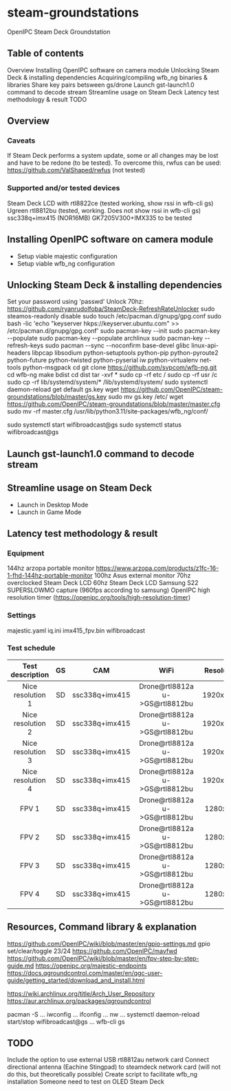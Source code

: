 # steam-groundstations
OpenIPC Steam Deck Groundstation

## Table of contents
Overview
Installing OpenIPC software on camera module
Unlocking Steam Deck & installing dependencies
Acquiring/compiling wfb_ng binaries & libraries
Share key pairs betsween gs/drone
Launch gst-launch1.0 command to decode stream
Streamline usage on Steam Deck
Latency test methodology & result
TODO

## Overview
### Caveats
If Steam Deck performs a system update, some or all changes may be lost and have to be redone (to be tested).
To overcome this, rwfus can be used: https://github.com/ValShaped/rwfus (not tested)


### Supported and/or tested devices
Steam Deck LCD with rtl8822ce (tested working, show rssi in wfb-cli gs)
Ugreen rtl8812bu (tested, working. Does not show rssi in wfb-cli gs)
ssc338q+imx415 (NOR16MB)
GK7205V300+IMX335 to be tested

## Installing OpenIPC software on camera module
- Setup viable majestic configuration
- Setup viable wfb_ng configuration

## Unlocking Steam Deck & installing dependencies
Set your password using 'passwd'
Unlock 70hz: https://github.com/ryanrudolfoba/SteamDeck-RefreshRateUnlocker
sudo steamos-readonly disable
sudo touch /etc/pacman.d/gnupg/gpg.conf
sudo bash -lic 'echo "keyserver hkps://keyserver.ubuntu.com" >> /etc/pacman.d/gnupg/gpg.conf'
sudo pacman-key --init
sudo pacman-key --populate
sudo pacman-key --populate archlinux
sudo pacman-key --refresh-keys
sudo pacman --sync --noconfirm base-devel glibc linux-api-headers libpcap libsodium python-setuptools python-pip python-pyroute2 python-future python-twisted python-pyserial iw  python-virtualenv net-tools python-msgpack
cd
git clone https://github.com/svpcom/wfb-ng.git
cd wfb-ng
make bdist
cd dist
tar -xvf *
sudo cp -rf etc /
sudo cp -rf usr /c
sudo cp -rf lib/systemd/system/* /lib/systemd/system/
sudo systemctl daemon-reload
get default gs.key
wget https://github.com/OpenIPC/steam-groundstations/blob/master/gs.key
sudo mv gs.key /etc/
wget https://github.com/OpenIPC/steam-groundstations/blob/master/master.cfg
sudo mv -rf master.cfg /usr/lib/python3.11/site-packages/wfb_ng/conf/

sudo systemctl start wifibroadcast@gs
sudo systemctl status wifibroadcast@gs

## Launch gst-launch1.0 command to decode stream

## Streamline usage on Steam Deck
- Launch in Desktop Mode
- Launch in Game Mode

## Latency test methodology & result
### Equipment
144hz arzopa portable monitor https://www.arzopa.com/products/z1fc-16-1-fhd-144hz-portable-monitor
100hz Asus external monitor
70hz overclocked Steam Deck LCD
60hz Steam Deck LCD 
Samsung S22 SUPERSLOWMO capture (960fps according to samsung)
OpenIPC high resolution timer (https://openipc.org/tools/high-resolution-timer)
### Settings
majestic.yaml
iq.ini
imx415_fpv.bin
wifibroadcast

### Test schedule
|Test description|GS|CAM|WiFi|Resolution|FPS|Monitor&HZ|Frame1|Frame2|Frame3|Frame4|Frame5|AVG|
|:---:|:---:|:---:|:---:|:---:|:---:|:---:|:---:|:---:|:---:|:---:|:---:|:---:|
|Nice resolution 1|SD|ssc338q+imx415|Drone@rtl8812au->GS@rtl8812bu|1920x1080|30|Steamdeck 60hz|x1|x2|x3|x4|x5|avg|
|Nice resolution 2|SD|ssc338q+imx415|Drone@rtl8812au->GS@rtl8812bu|1920x1080|30|Steamdeck 70hz|x1|x2|x3|x4|x5|avg|
|Nice resolution 3|SD|ssc338q+imx415|Drone@rtl8812au->GS@rtl8812bu|1920x1080|60|Asus 100hz 60hz|x1|x2|x3|x4|x5|avg|
|Nice resolution 4|SD|ssc338q+imx415|Drone@rtl8812au->GS@rtl8812bu|1920x1080|60|Arzopa Z1FC 144hz|x1|x2|x3|x4|x5|avg|
|FPV 1|SD|ssc338q+imx415|Drone@rtl8812au->GS@rtl8812bu|1280x720|90|Steamdeck 60hz|x1|x2|x3|x4|x5|avg|
|FPV 2|SD|ssc338q+imx415|Drone@rtl8812au->GS@rtl8812bu|1280x720|90|Steamdeck 70hz|x1|x2|x3|x4|x5|avg|
|FPV 3|SD|ssc338q+imx415|Drone@rtl8812au->GS@rtl8812bu|1280x720|90|Asus 100hz|x1|x2|x3|x4|x5|avg|
|FPV 4|SD|ssc338q+imx415|Drone@rtl8812au->GS@rtl8812bu|1280x720|90|Arzopa Z1FC 144hz|x1|x2|x3|x4|x5|avg|

## Resources, Command library & explanation
https://github.com/OpenIPC/wiki/blob/master/en/gpio-settings.md
gpio set/clear/toggle 23/24
https://github.com/OpenIPC/mavfwd
https://github.com/OpenIPC/wiki/blob/master/en/fpv-step-by-step-guide.md
https://openipc.org/majestic-endpoints
https://docs.qgroundcontrol.com/master/en/qgc-user-guide/getting_started/download_and_install.html

https://wiki.archlinux.org/title/Arch_User_Repository
https://aur.archlinux.org/packages/qgroundcontrol

pacman -S
...
iwconfig
...
ifconfig
...
nw
...
systemctl
daemon-reload
start/stop wifibroadcast@gs
...
wfb-cli gs

## TODO
Include the option to use external USB rtl8812au network card
Connect directional antenna (Eachine Stingpad) to steamdeck network card (will not do this, but theoretically possible)
Create script to facilitate wfb_ng installation
Someone need to test on OLED Steam Deck

